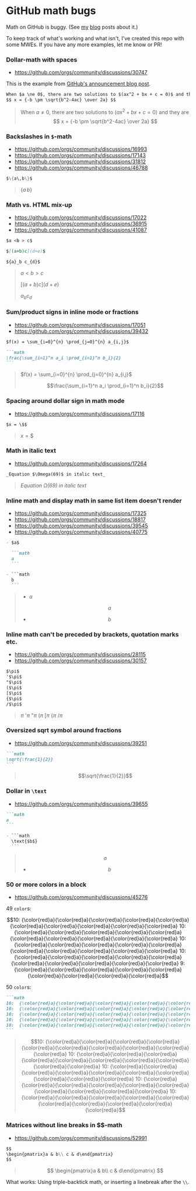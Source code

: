 # GitHub math bugs

Math on GitHub is buggy. (See
[my](https://nschloe.github.io/2022/05/20/math-on-github.html)
[blog](https://nschloe.github.io/2022/06/27/math-on-github-follow-up.html)
posts about it.)

To keep track of what's working and what isn't, I've created this repo with
some MWEs. If you have any more examples, let me know or PR!

### Dollar-math with spaces

- https://github.com/orgs/community/discussions/30747

This is the example from [GitHub's announcement blog
post](https://github.blog/2022-05-19-math-support-in-markdown/).

```markdown
When $a \ne 0$, there are two solutions to $(ax^2 + bx + c = 0)$ and they are
$$ x = {-b \pm \sqrt{b^2-4ac} \over 2a} $$
```

> When $a \ne 0$, there are two solutions to $(ax^2 + bx + c = 0)$ and they are
> $$ x = {-b \pm \sqrt{b^2-4ac} \over 2a} $$

### Backslashes in `$`-math

- https://github.com/orgs/community/discussions/16993
- https://github.com/orgs/community/discussions/17143
- https://github.com/orgs/community/discussions/31812
- https://github.com/orgs/community/discussions/46788

```markdown
$\{a\,b\}$
```

> $\{a\,b\}$

### Math vs. HTML mix-up

- https://github.com/orgs/community/discussions/17022
- https://github.com/orgs/community/discussions/36915
- https://github.com/orgs/community/discussions/41087

```markdown
$a <b > c$

$[(a+b)c](d+e)$

${a}_b c_{d}$
```

> $a <b > c$
>
> <!--Terminate the (false) bold tag-->
> </b>
>
> $[(a+b)c](d+e)$
>
> ${a}_b c_{d}$

### Sum/product signs in inline mode or fractions

- https://github.com/orgs/community/discussions/17051
- https://github.com/orgs/community/discussions/39432

````markdown
$f(x) = \sum_{i=0}^{n} \prod_{j=0}^{n} a_{i,j}$

```math
\frac{\sum_{i=1}^n a_i \prod_{i=1}^n b_i}{2}
```
````

> $f(x) = \sum_{i=0}^{n} \prod_{j=0}^{n} a_{i,j}$
>
> ```math
> \frac{\sum_{i=1}^n a_i \prod_{i=1}^n b_i}{2}
> ```

### Spacing around dollar sign in math mode

- https://github.com/orgs/community/discussions/17116

```markdown
$x = \$$
```

> $x = \$$

### Math in italic text

- https://github.com/orgs/community/discussions/17264

```markdown
_Equation $\Omega(69)$ in italic text_
```

> _Equation $\Omega(69)$ in italic text_

### Inline math and display math in same list item doesn't render

- https://github.com/orgs/community/discussions/17325
- https://github.com/orgs/community/discussions/18817
- https://github.com/orgs/community/discussions/39545
- https://github.com/orgs/community/discussions/40775

````markdown
- $a$

  ```math
  a
  ```

- ```math
  b
  ```
````

> - $a$
>
>   ```math
>   a
>   ```
>
> - ```math
>   b
>   ```

### Inline math can't be preceded by brackets, quotation marks etc.

- https://github.com/orgs/community/discussions/28115
- https://github.com/orgs/community/discussions/30157

```markdown
$\pi$
'$\pi$
"$\pi$
($\pi$
[$\pi$
{$\pi$
/$\pi$
```

> $\pi$
> '$\pi$
> "$\pi$
> ($\pi$
> [$\pi$
> {$\pi$
> /$\pi$

### Oversized sqrt symbol around fractions

- https://github.com/orgs/community/discussions/39251

````markdown
```math
\sqrt{\frac{1}{2}}
```
````

> ```math
> \sqrt{\frac{1}{2}}
> ```

### Dollar in `\text`

- https://github.com/orgs/community/discussions/39655

````markdown
```math
a
```

- ```math
  \text{$b$}
  ```
````

> ```math
> a
> ```
>
> - ```math
>   \text{$b$}
>   ```

### 50 or more colors in a block

- https://github.com/orgs/community/discussions/45276

49 `color`s:

```math
10:  {\color{red}a}{\color{red}a}{\color{red}a}{\color{red}a}{\color{red}a}{\color{red}a}{\color{red}a}{\color{red}a}{\color{red}a}{\color{red}a}
10:  {\color{red}a}{\color{red}a}{\color{red}a}{\color{red}a}{\color{red}a}{\color{red}a}{\color{red}a}{\color{red}a}{\color{red}a}{\color{red}a}
10:  {\color{red}a}{\color{red}a}{\color{red}a}{\color{red}a}{\color{red}a}{\color{red}a}{\color{red}a}{\color{red}a}{\color{red}a}{\color{red}a}
10:  {\color{red}a}{\color{red}a}{\color{red}a}{\color{red}a}{\color{red}a}{\color{red}a}{\color{red}a}{\color{red}a}{\color{red}a}{\color{red}a}
9:  {\color{red}a}{\color{red}a}{\color{red}a}{\color{red}a}{\color{red}a}{\color{red}a}{\color{red}a}{\color{red}a}{\color{red}a}
```

50 `color`s:

````markdown
```math
10:  {\color{red}a}{\color{red}a}{\color{red}a}{\color{red}a}{\color{red}a}{\color{red}a}{\color{red}a}{\color{red}a}{\color{red}a}{\color{red}a}
10:  {\color{red}a}{\color{red}a}{\color{red}a}{\color{red}a}{\color{red}a}{\color{red}a}{\color{red}a}{\color{red}a}{\color{red}a}{\color{red}a}
10:  {\color{red}a}{\color{red}a}{\color{red}a}{\color{red}a}{\color{red}a}{\color{red}a}{\color{red}a}{\color{red}a}{\color{red}a}{\color{red}a}
10:  {\color{red}a}{\color{red}a}{\color{red}a}{\color{red}a}{\color{red}a}{\color{red}a}{\color{red}a}{\color{red}a}{\color{red}a}{\color{red}a}
10:  {\color{red}a}{\color{red}a}{\color{red}a}{\color{red}a}{\color{red}a}{\color{red}a}{\color{red}a}{\color{red}a}{\color{red}a}{\color{red}a}
```
````

> ```math
> 10:  {\color{red}a}{\color{red}a}{\color{red}a}{\color{red}a}{\color{red}a}{\color{red}a}{\color{red}a}{\color{red}a}{\color{red}a}{\color{red}a}
> 10:  {\color{red}a}{\color{red}a}{\color{red}a}{\color{red}a}{\color{red}a}{\color{red}a}{\color{red}a}{\color{red}a}{\color{red}a}{\color{red}a}
> 10:  {\color{red}a}{\color{red}a}{\color{red}a}{\color{red}a}{\color{red}a}{\color{red}a}{\color{red}a}{\color{red}a}{\color{red}a}{\color{red}a}
> 10:  {\color{red}a}{\color{red}a}{\color{red}a}{\color{red}a}{\color{red}a}{\color{red}a}{\color{red}a}{\color{red}a}{\color{red}a}{\color{red}a}
> 10:  {\color{red}a}{\color{red}a}{\color{red}a}{\color{red}a}{\color{red}a}{\color{red}a}{\color{red}a}{\color{red}a}{\color{red}a}{\color{red}a}
> ```

### Matrices without line breaks in $$-math

- https://github.com/orgs/community/discussions/52991

````markdown
$$
\begin{pmatrix}a & b\\ c & d\end{pmatrix}
$$
````

> $$
> \begin{pmatrix}a & b\\ c & d\end{pmatrix}
> $$

What works: Using triple-backtick math, or inserting a linebreak after the `\\`.
